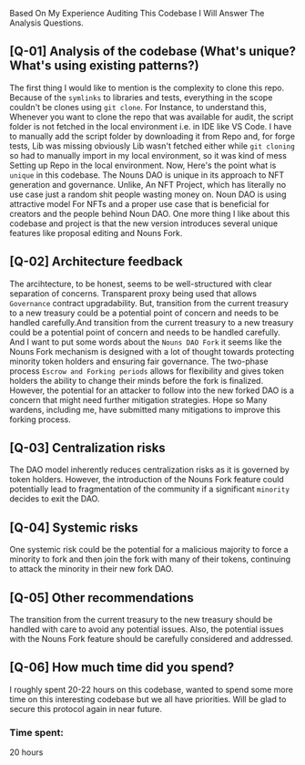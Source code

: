 Based On My Experience Auditing This Codebase I Will Answer The Analysis Questions.
## [Q-01] Analysis of the codebase (What's unique? What's using existing patterns?)
The first thing I would like to mention is the complexity to clone this repo. Because of the ```symlinks``` to libraries and tests, everything in the scope couldn't be clones using ```git clone```. 
For Instance, to understand this, Whenever you want to clone the repo that was available for audit, the script folder is not fetched in the local environment i.e. in IDE like VS Code. I have to manually add the script folder by downloading it from Repo and, for forge tests, Lib was missing obviously Lib wasn't fetched either while ```git cloning``` so had to manually import in my local environment, so it was kind of mess Setting up Repo in the local environment.
Now, Here's the point what is ```unique``` in this codebase. The Nouns DAO is unique in its approach to NFT generation and governance. Unlike, An NFT Project, which has literally no use case just a random shit people wasting money on. Noun DAO is using attractive model For NFTs and a proper use case that is beneficial for creators and the people behind Noun DAO.
One more thing I like about this codebase and project is that the new version introduces several unique features like proposal editing and Nouns Fork. 
## [Q-02] Architecture feedback
The arcihtecture, to be honest, seems to be well-structured with clear separation of concerns. Transparent proxy being used that allows ```Governance``` contract upgradability. But,  transition from the current treasury to a new treasury could be a potential point of concern and needs to be handled carefully.And transition from the current treasury to a new treasury could be a potential point of concern and needs to be handled carefully. And I want to put some words about the ```Nouns DAO Fork``` it seems like the Nouns Fork mechanism is designed with a lot of thought towards protecting minority token holders and ensuring fair governance. The two-phase process ```Escrow and Forking periods``` allows for flexibility and gives token holders the ability to change their minds before the fork is finalized. However, the potential for an attacker to follow into the new forked DAO is a concern that might need further mitigation strategies. Hope so Many wardens, including me, have submitted many mitigations to improve this forking process.
## [Q-03] Centralization risks
The DAO model inherently reduces centralization risks as it is governed by token holders. However, the introduction of the Nouns Fork feature could potentially lead to fragmentation of the community if a significant ```minority``` decides to exit the DAO.
## [Q-04] Systemic risks
One systemic risk could be the potential for a malicious majority to force a minority to fork and then join the fork with many of their tokens, continuing to attack the minority in their new fork DAO.
## [Q-05] Other recommendations
The transition from the current treasury to the new treasury should be handled with care to avoid any potential issues. Also, the potential issues with the Nouns Fork feature should be carefully considered and addressed.
## [Q-06] How much time did you spend?
I roughly spent 20-22 hours on this codebase, wanted to spend some more time on this interesting codebase but we all have priorities. Will be glad to secure this protocol again in near future.


### Time spent:
20 hours